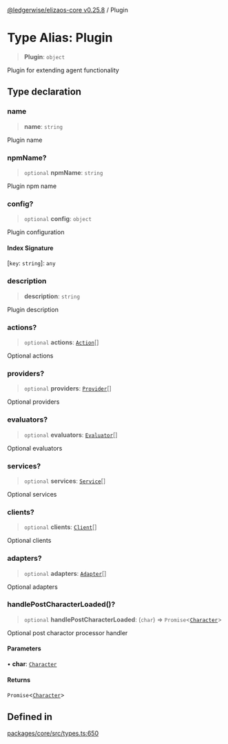 [@ledgerwise/elizaos-core v0.25.8](../index.md) / Plugin

# Type Alias: Plugin

> **Plugin**: `object`

Plugin for extending agent functionality

## Type declaration

### name

> **name**: `string`

Plugin name

### npmName?

> `optional` **npmName**: `string`

Plugin npm name

### config?

> `optional` **config**: `object`

Plugin configuration

#### Index Signature

 \[`key`: `string`\]: `any`

### description

> **description**: `string`

Plugin description

### actions?

> `optional` **actions**: [`Action`](../interfaces/Action.md)[]

Optional actions

### providers?

> `optional` **providers**: [`Provider`](../interfaces/Provider.md)[]

Optional providers

### evaluators?

> `optional` **evaluators**: [`Evaluator`](../interfaces/Evaluator.md)[]

Optional evaluators

### services?

> `optional` **services**: [`Service`](../classes/Service.md)[]

Optional services

### clients?

> `optional` **clients**: [`Client`](Client.md)[]

Optional clients

### adapters?

> `optional` **adapters**: [`Adapter`](Adapter.md)[]

Optional adapters

### handlePostCharacterLoaded()?

> `optional` **handlePostCharacterLoaded**: (`char`) => `Promise`\<[`Character`](Character.md)\>

Optional post charactor processor handler

#### Parameters

• **char**: [`Character`](Character.md)

#### Returns

`Promise`\<[`Character`](Character.md)\>

## Defined in

[packages/core/src/types.ts:650](https://github.com/elizaOS/eliza/blob/main/packages/core/src/types.ts#L650)
